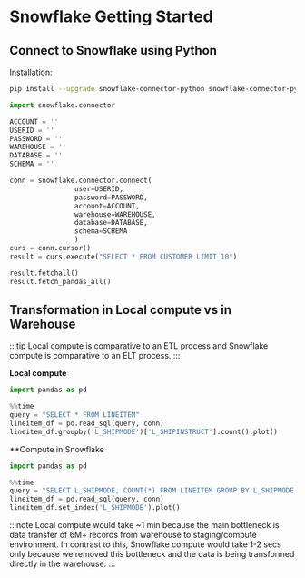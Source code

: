 # Snowflake Getting Started

## Connect to Snowflake using Python

Installation:

```sh
pip install --upgrade snowflake-connector-python snowflake-connector-python[pandas]
```

```py
import snowflake.connector

ACCOUNT = ''
USERID = ''
PASSWORD = ''
WAREHOUSE = ''
DATABASE = ''
SCHEMA = ''

conn = snowflake.connector.connect(
                user=USERID,
                password=PASSWORD,
                account=ACCOUNT,
                warehouse=WAREHOUSE,
                database=DATABASE,
                schema=SCHEMA
                )
curs = conn.cursor()
result = curs.execute("SELECT * FROM CUSTOMER LIMIT 10")

result.fetchall()
result.fetch_pandas_all()
```

## Transformation in Local compute vs in Warehouse

:::tip
Local compute is comparative to an ETL process and Snowflake compute is comparative to an ELT process.
:::

**Local compute**

```py
import pandas as pd

%%time
query = "SELECT * FROM LINEITEM"
lineitem_df = pd.read_sql(query, conn)
lineitem_df.groupby('L_SHIPMODE')['L_SHIPINSTRUCT'].count().plot()
```

**Compute in Snowflake

```py
import pandas as pd

%%time
query = "SELECT L_SHIPMODE, COUNT(*) FROM LINEITEM GROUP BY L_SHIPMODE;"
lineitem_df = pd.read_sql(query, conn)
lineitem_df.set_index('L_SHIPMODE').plot()
```

:::note
Local compute would take ~1 min because the main bottleneck is data transfer of 6M+ records from warehouse to staging/compute environment. In contrast to this, Snowflake compute would take 1-2 secs only because we removed this bottleneck and the data is being transformed directly in the warehouse.
:::